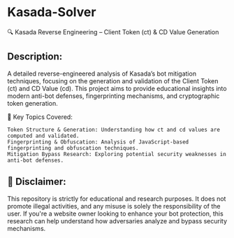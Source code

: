 # Kasada-Solver
🔍 Kasada Reverse Engineering – Client Token (ct) &amp; CD Value Generation

## Description:
A detailed reverse-engineered analysis of Kasada’s bot mitigation techniques, focusing on the generation and validation of the Client Token (ct) and CD Value (cd). This project aims to provide educational insights into modern anti-bot defenses, fingerprinting mechanisms, and cryptographic token generation.

📌 Key Topics Covered:

    Token Structure & Generation: Understanding how ct and cd values are computed and validated.
    Fingerprinting & Obfuscation: Analysis of JavaScript-based fingerprinting and obfuscation techniques.
    Mitigation Bypass Research: Exploring potential security weaknesses in anti-bot defenses.

## 🚨 Disclaimer:
This repository is strictly for educational and research purposes. It does not promote illegal activities, and any misuse is solely the responsibility of the user. If you're a website owner looking to enhance your bot protection, this research can help understand how adversaries analyze and bypass security mechanisms.
